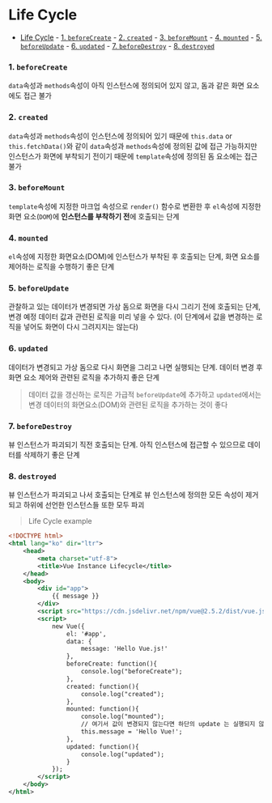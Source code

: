 # Life Cycle

- [Life Cycle](#life-cycle)
        - [1. `beforeCreate`](#1-beforecreate)
        - [2. `created`](#2-created)
        - [3. `beforeMount`](#3-beforemount)
        - [4. `mounted`](#4-mounted)
        - [5. `beforeUpdate`](#5-beforeupdate)
        - [6. `updated`](#6-updated)
        - [7. `beforeDestroy`](#7-beforedestroy)
        - [8. `destroyed`](#8-destroyed)


### 1. `beforeCreate`
`data`속성과 `methods`속성이 아직 인스턴스에 정의되어 있지 않고, 돔과 같은 화면 요소에도 접근 불가

### 2. `created`
`data`속성과 `methods`속성이 인스턴스에 정의되어 있기 때문에 `this.data` or `this.fetchData()`와 같이 `data`속성과 `methods`속성에 정의된 값에 접근 가능하지만 인스턴스가 화면에 부착되기 전이기 때문에 `template`속성에 정의된 돔 요소에는 접근 불가

### 3. `beforeMount`
`template`속성에 지정한 마크업 속성으로 `render()` 함수로 변환한 후 `el`속성에 지정한 화면 요소(`DOM`)에 **인스턴스를 부착하기 전**에 호출되는 단계

### 4. `mounted`
`el`속성에 지정한 화면요소(DOM)에 인스턴스가 부착된 후 호출되는 단계,
화면 요소를 제어하는 로직을 수행하기 좋은 단계

### 5. `beforeUpdate`
관찰하고 있는 데이터가 변경되면 가상 돔으로 화면을 다시 그리기 전에 호출되는 단계,
변경 예정 데이터 값과 관련된 로직을 미리 넣을 수 있다. (이 단계에서 값을 변경하는 로직을 넣어도 화면이 다시 그려지지는 않는다)

### 6. `updated`
데이터가 변경되고 가상 돔으로 다시 화면을 그리고 나면 실행되는 단계.
데이터 변경 후 화면 요소 제어와 관련된 로직을 추가하지 좋은 단계

> 데이터 값을 갱신하는 로직은 가급적 `beforeUpdate`에 추가하고 `updated`에서는 변경 데이터의 화면요소(DOM)와 관련된 로직을 추가하는 것이 좋다

### 7. `beforeDestroy`
뷰 인스턴스가 파괴되기 직전 호출되는 단계.
아직 인스턴스에 접근할 수 있으므로 데이터를 삭제하기 좋은 단계

### 8. `destroyed`
뷰 인스턴스가 파괴되고 나서 호출되는 단계로 뷰 인스턴스에 정의한 모든 속성이 제거되고 하위에 선언한 인스턴스들 또한 모두 파괴


> Life Cycle example

```xml
<!DOCTYPE html>
<html lang="ko" dir="ltr">
    <head>
        <meta charset="utf-8">
        <title>Vue Instance Lifecycle</title>
    </head>
    <body>
        <div id="app">
            {{ message }}
        </div>
        <script src="https://cdn.jsdelivr.net/npm/vue@2.5.2/dist/vue.js"></script>
        <script>
            new Vue({
                el: '#app',
                data: {
                    message: 'Hello Vue.js!'
                },
                beforeCreate: function(){
                    console.log("beforeCreate");
                },
                created: function(){
                    console.log("created");
                },
                mounted: function(){
                    console.log("mounted");
                    // 여기서 값이 변경되지 않는다면 하단의 update 는 실행되지 않음
                    this.message = 'Hello Vue!';
                },
                updated: function(){
                    console.log("updated");
                }
            });
        </script>
    </body>
</html>
```
